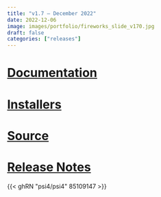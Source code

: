 ```yaml
---
title: "v1.7 — December 2022"
date: 2022-12-06
image: images/portfolio/fireworks_slide_v170.jpg
draft: false
categories: ["releases"]
---
```


# [Documentation](/psi4manual/1.7.x/index.html)
# [Installers](/installs/v17)
# [Source](https://github.com/psi4/psi4/tree/1.7.x)
# [Release Notes](https://github.com/psi4/psi4/releases/tag/v1.7)

{{< ghRN "psi4/psi4" 85109147 >}}
